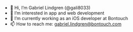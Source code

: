 - 👋 Hi, I’m Gabriel Lindgren (@gali8033)
- 👀 I’m interested in app and web development
- 🌱 I’m currently working as an iOS developer at Bontouch
- 📫 How to reach me: gabriel.lindgren@bontouch.com

<!---
gali8033/gali8033 is a ✨ special ✨ repository because its `README.md` (this file) appears on your GitHub profile.
You can click the Preview link to take a look at your changes.
--->
